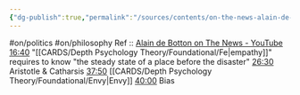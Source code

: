 ```yaml
---
{"dg-publish":true,"permalink":"/sources/contents/on-the-news-alain-de-botton/","created":"2023-04-08T13:48:00.511+02:00","updated":"2023-04-27T17:29:49.073+02:00"}
---
```


#on/politics #on/philosophy 
Ref :: [Alain de Botton on The News - YouTube](https://www.youtube.com/watch?v=SNr-AoFLjok&t=3s)
[16:40](https://www.youtube.com/watch?v=SNr-AoFLjok&t=1000s) "[[CARDS/Depth Psychology Theory/Foundational/Fe\|empathy]]" requires to know "the steady state of a place before the disaster" 
[26:30](https://www.youtube.com/watch?v=SNr-AoFLjok&t=1590s) Aristotle & Catharsis 
[37:50](https://www.youtube.com/watch?v=SNr-AoFLjok&t=2270s) [[CARDS/Depth Psychology Theory/Foundational/Envy\|Envy]] 
[40:00](https://www.youtube.com/watch?v=SNr-AoFLjok&t=2400s) Bias
